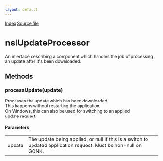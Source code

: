 ```yaml
---
layout: default
---
```

<div id='links'><a href="../index.html">Index</a>
<a href="http://dxr.mozilla.org/mozilla-central/source/toolkit/mozapps/update/nsIUpdateService.idl">Source file</a>
</div>

# nsIUpdateProcessor #
  
An interface describing a component which handles the job of processing  
an update after it's been downloaded.  
  

## Methods ##

### processUpdate(update) ###
  
Processes the update which has been downloaded.  
This happens without restarting the application.  
On Windows, this can also be used for switching to an applied  
update request.  
  

#### Parameters ####

<table>

<tr>
<td>update</td>
<td>The update being applied, or null if this is a switch  
              to updated application request.  Must be non-null on GONK.  
</td>
</tr>

</table>
